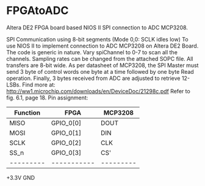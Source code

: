 # FPGAtoADC
Altera DE2 FPGA board based NIOS II SPI connection to ADC MCP3208.

SPI Communication using 8-bit segments
(Mode 0,0: SCLK idles low)
To use NIOS II to implement connection to ADC MCP3208 on
Altera DE2 Board. The code is generic in nature.
Vary spiChannel to 0-7 to scan all the channels. Sampling
rates can be changed from the attached SOPC file.
All transfers are 8-bit wide. As per datasheet of MCP3208,
the SPI Master must send 3 byte of control words one byte
at a time followed by one byte Read operation.
Finally, 3 bytes received from ADC are adjusted to retrieve
12-LSBs. Find more at:
http://ww1.microchip.com/downloads/en/DeviceDoc/21298c.pdf
Refer to fig. 6.1, page 18.
Pin assignment:

| Function  |	  FPGA	    |	MCP3208   |
| --------- | ----------- | --------- |
| MISO      |  GPIO_0[0]  |   DOUT    |
| MOSI      |  GPIO_0[1]  |   DIN     |
| SCLK      |  GPIO_0[2]  |   CLK     |
| SS_n      |  GPIO_0[3]  |   CS'     |
| --------- | ----------- | --------- |

+3.3V
GND

